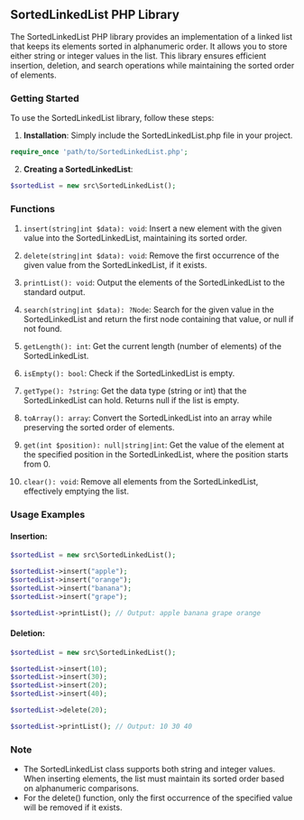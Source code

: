 ## SortedLinkedList PHP Library

The SortedLinkedList PHP library provides an implementation of a linked list that keeps its elements sorted in alphanumeric order. It allows you to store either string or integer values in the list. This library ensures efficient insertion, deletion, and search operations while maintaining the sorted order of elements.

### Getting Started

To use the SortedLinkedList library, follow these steps:

1. **Installation**: Simply include the SortedLinkedList.php file in your project.

```php
require_once 'path/to/SortedLinkedList.php';
```

2. **Creating a SortedLinkedList**:

```php
$sortedList = new src\SortedLinkedList();
```

### Functions

1. `insert(string|int $data): void`: Insert a new element with the given value into the SortedLinkedList, maintaining its sorted order.

2. `delete(string|int $data): void`: Remove the first occurrence of the given value from the SortedLinkedList, if it exists.

3. `printList(): void`: Output the elements of the SortedLinkedList to the standard output.

4. `search(string|int $data): ?Node`: Search for the given value in the SortedLinkedList and return the first node containing that value, or null if not found.

5. `getLength(): int`: Get the current length (number of elements) of the SortedLinkedList.

6. `isEmpty(): bool`: Check if the SortedLinkedList is empty.

7. `getType(): ?string`: Get the data type (string or int) that the SortedLinkedList can hold. Returns null if the list is empty.

8. `toArray(): array`: Convert the SortedLinkedList into an array while preserving the sorted order of elements.

9. `get(int $position): null|string|int`: Get the value of the element at the specified position in the SortedLinkedList, where the position starts from 0.

10. `clear(): void`: Remove all elements from the SortedLinkedList, effectively emptying the list.

### Usage Examples

#### Insertion:

```php
$sortedList = new src\SortedLinkedList();

$sortedList->insert("apple");
$sortedList->insert("orange");
$sortedList->insert("banana");
$sortedList->insert("grape");

$sortedList->printList(); // Output: apple banana grape orange
```

#### Deletion:

```php
$sortedList = new src\SortedLinkedList();

$sortedList->insert(10);
$sortedList->insert(30);
$sortedList->insert(20);
$sortedList->insert(40);

$sortedList->delete(20);

$sortedList->printList(); // Output: 10 30 40
```

### Note

- The SortedLinkedList class supports both string and integer values. When inserting elements, the list must maintain its sorted order based on alphanumeric comparisons.
- For the delete() function, only the first occurrence of the specified value will be removed if it exists.